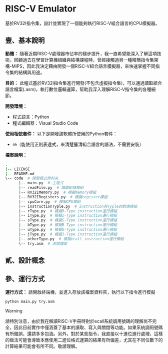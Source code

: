 # RISC-V Emulator

基於RV32I指令集，設計並實現了一個能夠執行RISC-V組合語言的CPU模擬器。

## 壹、基本說明
**動機：**
隨著近期RISC-V處理器市佔率的穩步提升，我一直希望能深入了解這項技術。回顧過去在學習計算機組織與結構課程時，曾經接觸過另一種精簡指令集架構-MIPS，因此我決定藉由開發一個RISC-V組合語言模擬器，來快速掌握不同指令集的結構與用途。

**目的：**
此程式基於RV32I指令集進行開發(不包含虛擬指令集)，可以通過讀取組合語言檔案(.asm)，執行數位邏輯運算，幫助我深入理解RISC-V指令集的各種細節。

**開發環境：**
* 程式語言：Python
* 程式編輯器：Visual Studio Code

**使用相依套件：**
以下是開發該軟體所使用的Python套件：
* re（能使用正則表達式，來清楚釐清組合語言的語法，不需要安裝）

**檔案說明：**
```bash
.
|-- LICENSE
|-- README.md
\-- code  # 開發程式資料夾
      |-- main.py  # 主程式
      |-- readFile.py  # 讀取組語模組
      |-- RV32IMemory.py  # 模擬memory模組
      |-- RV32IRegisters.py  # 模擬register模組
      |-- cpuCore.py  # 模擬CPU模組
      |-- instructionTyple.py  # instruction與Typle的對應模組
      |-- rType.py  # 模擬R-Type instruction運行模組
      |-- iType.py  # 模擬I-Type instruction運行模組
      |-- sType.py  # 模擬S-Type instruction運行模組
      |-- bType.py  # 模擬B-Type instruction運行模組
      |-- uType.py  # 模擬U-Type instruction運行模組
      |-- jType.py  # 模擬J-Type instruction運行模組
      |-- otherType.py  # 模擬ecall instruction運行模組
      \-- try.asm  # 測試檔案
```

## 貳、設計概念

## 參、運行方式
**運行方式：** 請開啟終端機，並進入存放該檔案資料夾，執行以下指令進行模擬
```shell
python main.py try.asm
```
> [!Warning]
> 請特別注意，由於我在解讀RISC-V手冊時對於ecall系統調用號碼的理解尚不完全，因此目前實作中僅涵蓋了基本的讀取、寫入與關閉等功能。如果系統調用號碼有所錯誤，還請多多包涵。另外，對於某些指令，我直接以十進位進行處理，這樣的做法可能會導致本應使用二進位格式運算的結果有所偏差，尤其在不同位數下的計算結果可能會有所不同。敬請理解。
